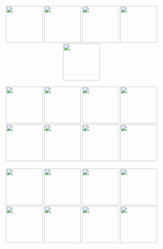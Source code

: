 <p align="center">
<!-- Hello -->
  <img src="https://spy-family.net/assets/img/special/anya/20.png", width="100">
  <img src="https://spy-family.net/assets/img/special/anya/21.png", width="100">
  <img src="https://spy-family.net/assets/img/special/anya/22.png", width="100">
  <img src="https://spy-family.net/assets/img/special/anya/23.png", width="100">
  <img src="https://spy-family.net/assets/img/special/anya/24.png", width="100"><br><br>
  <img src="https://spy-family.net/assets/img/special/anya/25.png", width="100">
  <img src="https://spy-family.net/assets/img/special/anya/26.png", width="100">
  <img src="https://spy-family.net/assets/img/special/anya/27.png", width="100">
  <img src="https://spy-family.net/assets/img/special/anya/28.png", width="100">
  <img src="https://spy-family.net/assets/img/special/anya/29.png", width="100">
  <img src="https://spy-family.net/assets/img/special/anya/30.png", width="100">
  <img src="https://spy-family.net/assets/img/special/anya/31.png", width="100">
  <img src="https://spy-family.net/assets/img/special/anya/32.png", width="100"><br><br>
  <img src="https://spy-family.net/assets/img/special/anya/33.png", width="100">
  <img src="https://spy-family.net/assets/img/special/anya/34.png", width="100">
  <img src="https://spy-family.net/assets/img/special/anya/35.png", width="100">
  <img src="https://spy-family.net/assets/img/special/anya/36.png", width="100">
  <img src="https://spy-family.net/assets/img/special/anya/37.png", width="100">
  <img src="https://spy-family.net/assets/img/special/anya/38.png", width="100">
  <img src="https://spy-family.net/assets/img/special/anya/39.png", width="100">
  <img src="https://spy-family.net/assets/img/special/anya/40.png", width="100"><br><br>
</p>


